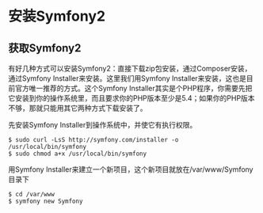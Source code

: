 # 安装Symfony2 #

## 获取Symfony2 ##

有好几种方式可以安装Symfony2：直接下载zip包安装，通过Composer安装，通过Symfony Installer来安装。这里我们用Symfony Installer来安装，这也是目前官方唯一推荐的方式。这个Symfony Installer其实是个PHP程序，你需要先把它安装到你的操作系统里，而且要求你的PHP版本至少是5.4；如果你的PHP版本不够，那就只能用其它两种方式下载安装了。

先安装Symfony Installer到操作系统中，并使它有执行权限。
```shell
$ sudo curl -LsS http://symfony.com/installer -o /usr/local/bin/symfony
$ sudo chmod a+x /usr/local/bin/symfony
```
用Symfony Installer来建立一个新项目，这个新项目就放在/var/www/Symfony目录下
```shell
$ cd /var/www
$ symfony new Symfony
```

